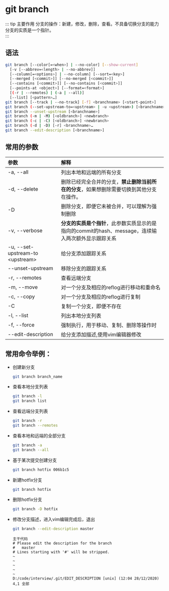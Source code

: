 # git branch

::: tip 主要作用
分支的操作：新建，修改，删除，查看。不具备切换分支的能力  
分支的实质是一个指针。  
:::

## 语法

```bash
git branch [--color[=<when>] | --no-color] [--show-current]
  [-v [--abbrev=<length> | --no-abbrev]]
  [--column[=<options>] | --no-column] [--sort=<key>]
  [--merged [<commit>]] [--no-merged [<commit>]]
  [--contains [<commit>]] [--no-contains [<commit>]]
  [--points-at <object>] [--format=<format>]
  [(-r | --remotes) | (-a | --all)]
  [--list] [<pattern>…​]
git branch [--track | --no-track] [-f] <branchname> [<start-point>]
git branch (--set-upstream-to=<upstream> | -u <upstream>) [<branchname>]
git branch --unset-upstream [<branchname>]
git branch (-m | -M) [<oldbranch>] <newbranch>
git branch (-c | -C) [<oldbranch>] <newbranch>
git branch (-d | -D) [-r] <branchname>…​
git branch --edit-description [<branchname>]
```

## 常用的参数

| 参数                                 | 解释                                                           |
|:---------------------------------- |:------------------------------------------------------------ |
| -a, --all                          | 列出本地和远端的所有分支                                                 |
| -d, --delete                       | 删除已经完全合并的分支，**禁止删除当前所在的分支**，如果想删除需要切换到其他分支在操作。               |
| -D                                 | 删除分支，即便它未被合并，可以理解为强制删除                                       |
| -v, --verbose                      | **分支的实质是个指针**，此参数实质显示的是指向的commit的hash、message，连续输入两次额外显示跟踪关系 |
| -u, --set-upstream-to \<upstream\> | 给分支添加跟踪关系                                                    |
| --unset-upstream                   | 移除分支的跟踪关系                                                    |
| -r, --remotes                      | 查看远端分支                                                       |
| -m, --move                         | 对一个分支及相应的reflog进行移动和重命名                                      |
| -c, --copy                         | 对一个分支及相应的reflog进行复制                                          |
| -C                                 | 复制一个分支，即便不存在                                                 |
| -l, --list                         | 列出本地分支列表                                                     |
| -f, --force                        | 强制执行，用于移动、复制、删除等操作时                                          |
| --edit-description                 | 给分支添加描述,使用vim编辑器修改                                           |

## 常用命令举例：

- 创建新分支
  
  ```bash
  git branch branch_name
  ```

- 查看本地分支列表
  
  ```bash
  git branch -l
  git branch list
  ```

- 查看远端分支列表
  
  ```bash
  git branch -r
  git branch --remotes
  ```

- 查看本地和远端的全部分支
  
  ```bash
  git branch -a
  git branch --all
  ```

- 基于某次提交创建分支
  
  ```bash
  git branch hotfix 006b1c5
  ```

- 新建hotfix分支
  
  ```bash
  git branch hotfix
  ```

- 删除hotfix分支
  
  ```bash
  git branch -D hotfix
  ```

- 修改分支描述，进入vim编辑完成后，退出
  
  ```bash
  git branch --edit-description master
  ```
  
  ```vim
  主干代码
  # Please edit the description for the branch
  #   master
  # Lines starting with '#' will be stripped.
  ~
  ~
  ~
  ~
  ~
  D:/code/interview/.git/EDIT_DESCRIPTION [unix] (12:04 28/12/2020)       4,1 全部
  ```
